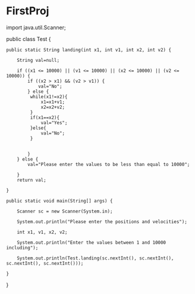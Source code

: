 # FirstProj
import java.util.Scanner;

public class Test {

	public static String landing(int x1, int v1, int x2, int v2) {
		
		String val=null;

		if ((x1 <= 10000) || (v1 <= 10000) || (x2 <= 10000) || (v2 <= 10000)) {
			if ((x2 > x1) && (v2 > v1)) {
				val="No";
			} else {
			 while(x1!=x2){
				 x1=x1+v1;
				 x2=x2+v2;
			 }
			 if(x1==x2){
				 val="Yes";
			 }else{
				 val="No";
			 }
				

			}
		} else {
			val="Please enter the values to be less than equal to 10000";

		}
		return val;

	}

	public static void main(String[] args) {

		Scanner sc = new Scanner(System.in);

		System.out.println("Please enter the positions and velocities");

		int x1, v1, x2, v2;

		System.out.println("Enter the values between 1 and 10000 including");

		System.out.println(Test.landing(sc.nextInt(), sc.nextInt(), sc.nextInt(), sc.nextInt()));

	}

}
